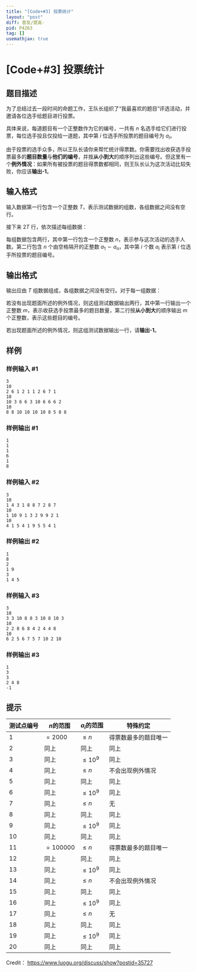 ```yaml
---
title: "[Code+#3] 投票统计"
layout: "post"
diff: 普及/提高-
pid: P4263
tag: []
usemathjax: true
---
```


# [Code+#3] 投票统计
## 题目描述

为了总结过去一段时间的命题工作，王队长组织了“我最喜欢的题目”评选活动，并邀请各位选手给题目进行投票。

具体来说，每道题目有一个正整数作为它的编号，一共有 $n$ 名选手给它们进行投票，每位选手投且仅投给一道题，其中第 $i$ 位选手所投票的题目编号为 $a_i$。

由于投票的选手众多，所以王队长请你来帮忙统计得票数。你需要找出收获选手投票最多的**题目数量**与**他们的编号**，并按**从小到大**的顺序列出这些编号。但这里有一个**例外情况**：如果所有被投票的题目得票数都相同，则王队长认为这次活动比较失败，你应该**输出-1**。


## 输入格式

输入数据第一行包含一个正整数 $T$，表示测试数据的组数，各组数据之间没有空行。

接下来 $2T$ 行，依次描述每组数据：

每组数据包含两行，其中第一行包含一个正整数 $n$，表示参与这次活动的选手人数。第二行包含 $n$ 个由空格隔开的正整数 $a_1\sim a_n$，其中第 $i$ 个数 $a_i$ 表示第 $i$ 位选手所投票的题目编号。


## 输出格式

输出应由 $T$ 组数据组成，各组数据之间没有空行。对于每一组数据：

若没有出现题面所述的例外情况，则这组测试数据输出两行，其中第一行输出一个正整数 $m$，表示收获选手投票最多的题目数量，第二行按**从小到大**的顺序输出 $m$ 个正整数，表示这些题目的编号。

若出现题面所述的例外情况，则这组测试数据输出一行，请**输出-1**。

## 样例

### 样例输入 #1
```
3
10
2 6 1 2 1 1 2 6 7 1
10
10 3 6 6 3 10 6 6 6 2
10
8 8 10 10 10 10 8 5 8 8
```
### 样例输出 #1
```
1
1
1
6
1
8
```
### 样例输入 #2
```
3
10
1 4 3 1 8 8 7 2 8 7
10
1 10 9 1 3 2 9 9 2 1
10
4 1 5 4 1 9 5 5 4 1
```
### 样例输出 #2
```
1
8
2
1 9
3
1 4 5
```
### 样例输入 #3
```
3
10
3 3 10 8 8 3 10 8 10 3
10
2 2 8 6 8 4 2 4 4 8
10
6 2 5 6 7 5 7 10 2 10
```
### 样例输出 #3
```
1
3
3
2 4 8
-1

```
## 提示

测试点编号|$n$的范围|$a_i$的范围|特殊约定
-|-|-|-
1|$=2000$|$\leq n$|得票数最多的题目唯一
2|同上|同上|同上
3|同上|$\leq 10^9$|同上
4|同上|$\leq n$|不会出现例外情况
5|同上|同上|同上
6|同上|$\leq 10^9$|同上
7|同上|$\leq n$|无
8|同上|同上|同上
9|同上|$\leq 10^9$|同上
10|同上|同上|同上
11|$=100000$|$\leq n$|得票数最多的题目唯一
12|同上|同上|同上
13|同上|$\leq 10^9$|同上
14|同上|$\leq n$|不会出现例外情况
15|同上|同上|同上
16|同上|$\leq 10^9$|同上
17|同上|$\leq n$|无
18|同上|同上|同上
19|同上|$\leq 10^9$|同上
20|同上|同上|同上

Credit： https://www.luogu.org/discuss/show?postid=35727
